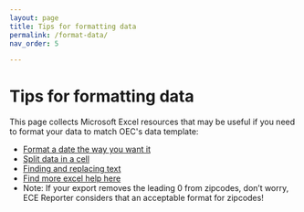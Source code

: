 ```yaml
---
layout: page
title: Tips for formatting data
permalink: /format-data/
nav_order: 5

---
```


# Tips for formatting data

This page collects Microsoft Excel resources that may be useful if you need to format your data to match OEC's data template:


*   [Format a date the way you want it](https://support.microsoft.com/en-us/office/format-a-date-the-way-you-want-8e10019e-d5d8-47a1-ba95-db95123d273e)
*   [Split data in a cell](https://support.microsoft.com/en-us/office/split-a-cell-f1804d0c-e180-4ed0-a2ae-973a0b7c6a23)
*   [Finding and replacing text](https://support.microsoft.com/en-us/office/find-or-replace-text-and-numbers-on-a-worksheet-0e304ca5-ecef-4808-b90f-fdb42f892e90#ID0EACAAA=Windows)
*   [Find more excel help here](https://support.microsoft.com/en-us/excel)
*   Note: If your export removes the leading 0 from zipcodes, don’t worry, ECE Reporter considers that an acceptable format for zipcodes!


